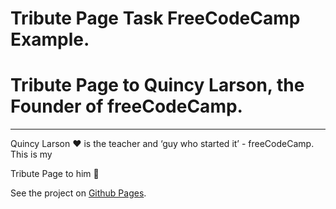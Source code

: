 # Tribute Page Task FreeCodeCamp Example.

# Tribute Page to Quincy Larson, the Founder of freeCodeCamp.


---
Quincy Larson ❤️ is the teacher and ‘guy who started it’ - freeCodeCamp. This is my 

Tribute Page to him 💎

See the project on [Github Pages](https://hacking-nassa-with-html.github.io/Tribute_Page).
